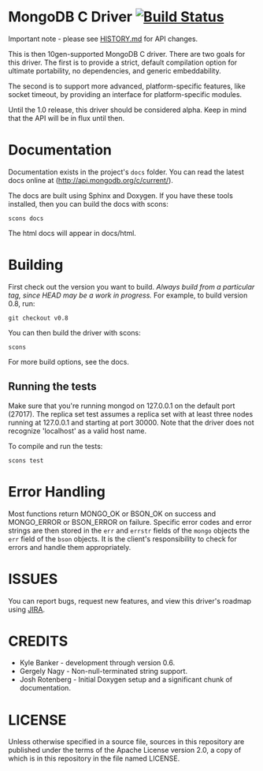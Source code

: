 # MongoDB C Driver [![Build Status](https://travis-ci.org/newkedison/mongo-c-driver.png?branch=add_travis-ci)](https://travis-ci.org/newkedison/mongo-c-driver) 

Important note - please see [HISTORY.md](HISTORY.md) for API changes.

This is then 10gen-supported MongoDB C driver. There are two goals for this driver.
The first is to provide a strict, default compilation option for ultimate portability,
no dependencies, and generic embeddability.

The second is to support more advanced, platform-specific features, like socket timeout,
by providing an interface for platform-specific modules.

Until the 1.0 release, this driver should be considered alpha. Keep in mind that the API will be in flux until then.

# Documentation

Documentation exists in the project's `docs` folder. You can read the latest
docs online at (http://api.mongodb.org/c/current/).

The docs are built using Sphinx and Doxygen. If you have these tools installed, then
you can build the docs with scons:

    scons docs

The html docs will appear in docs/html.

# Building

First check out the version you want to build. *Always build from a particular tag, since HEAD may be
a work in progress.* For example, to build version 0.8, run:

    git checkout v0.8

You can then build the driver with scons:

    scons

For more build options, see the docs.

## Running the tests
Make sure that you're running mongod on 127.0.0.1 on the default port (27017). The replica set
test assumes a replica set with at least three nodes running at 127.0.0.1 and starting at port
30000. Note that the driver does not recognize 'localhost' as a valid host name.

To compile and run the tests:

    scons test

# Error Handling
Most functions return MONGO_OK or BSON_OK on success and MONGO_ERROR or BSON_ERROR on failure.
Specific error codes and error strings are then stored in the `err` and `errstr` fields of the
`mongo` objects the `err` field of the `bson` objects. It is the client's responsibility to check
for errors and handle them appropriately.

# ISSUES

You can report bugs, request new features, and view this driver's roadmap
using [JIRA](http://jira.mongodb.org/browse/CDRIVER).

# CREDITS

* Kyle Banker - development through version 0.6.
* Gergely Nagy - Non-null-terminated string support.
* Josh Rotenberg - Initial Doxygen setup and a significant chunk of documentation.

# LICENSE

Unless otherwise specified in a source file, sources in this
repository are published under the terms of the Apache License version
2.0, a copy of which is in this repository in the file named LICENSE.


